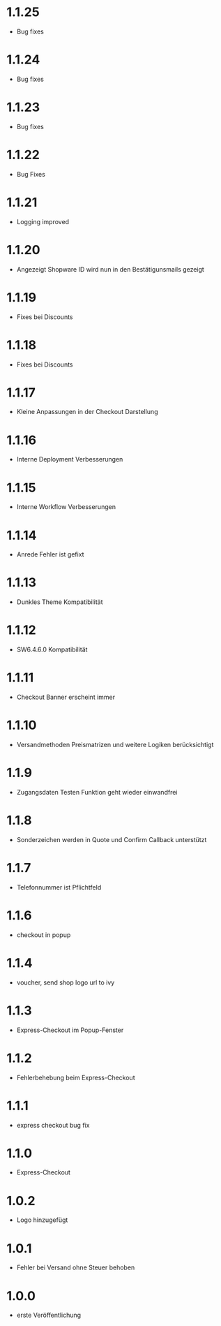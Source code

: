 # 1.1.25

- Bug fixes

# 1.1.24

- Bug fixes

# 1.1.23

- Bug fixes

# 1.1.22

- Bug Fixes

# 1.1.21

- Logging improved

# 1.1.20

- Angezeigt Shopware ID wird nun in den Bestätigunsmails gezeigt

# 1.1.19

- Fixes bei Discounts

# 1.1.18

- Fixes bei Discounts

# 1.1.17

- Kleine Anpassungen in der Checkout Darstellung

# 1.1.16

- Interne Deployment Verbesserungen

# 1.1.15

- Interne Workflow Verbesserungen

# 1.1.14

- Anrede Fehler ist gefixt

# 1.1.13

- Dunkles Theme Kompatibilität

# 1.1.12

- SW6.4.6.0 Kompatibilität

# 1.1.11

- Checkout Banner erscheint immer

# 1.1.10

- Versandmethoden Preismatrizen und weitere Logiken berücksichtigt

# 1.1.9

- Zugangsdaten Testen Funktion geht wieder einwandfrei

# 1.1.8

- Sonderzeichen werden in Quote und Confirm Callback unterstützt

# 1.1.7

- Telefonnummer ist Pflichtfeld

# 1.1.6

- checkout in popup

# 1.1.4

- voucher, send shop logo url to ivy

# 1.1.3

- Express-Checkout im Popup-Fenster

# 1.1.2

- Fehlerbehebung beim Express-Checkout

# 1.1.1

- express checkout bug fix

# 1.1.0

- Express-Checkout

# 1.0.2

- Logo hinzugefügt

# 1.0.1

- Fehler bei Versand ohne Steuer behoben

# 1.0.0

- erste Veröffentlichung
